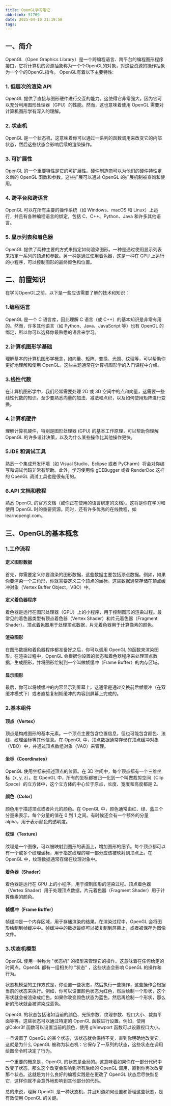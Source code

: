```yaml
---
title: OpenGL学习笔记
abbrlink: 51769
date: 2025-04-10 21:19:58
tags:
---
```

<!--  # OpenGL学习笔记 -->

## 一、简介

OpenGL（Open Graphics Library）是一个跨编程语言、跨平台的编程图形程序接口，它将计算机的资源抽象称为一个个OpenGL的对象，对这些资源的操作抽象为一个个的OpenGL指令。
    OpenGL有着以下主要特性:

### 1. 低层次的渲染 API

OpenGL 提供了直接与图形硬件进行交互的能力。这使得它非常强大，因为它可以充分利用图形处理器（GPU）的性能。然而，这也意味着使用 OpenGL 需要对计算机图形学有深入的理解。

### 2. 状态机

OpenGL 是一个状态机，这意味着你可以通过一系列的函数调用来改变它的内部状态，然后这些状态会影响后续的渲染操作。

### 3. 可扩展性

OpenGL 的一个重要特性是它的可扩展性。硬件制造商可以为他们的硬件特性定义新的 OpenGL 函数和参数。这些扩展可以通过 OpenGL 的扩展机制被查询和使用。

### 4. 跨平台和跨语言

OpenGL 可以在所有主要的操作系统（如 Windows、macOS 和 Linux）上运行，并且有各种编程语言的绑定，包括 C、C++、Python、Java 和许多其他语言。

### 5. 显示列表和着色器

OpenGL 提供了两种主要的方式来指定如何渲染图形。一种是通过使用显示列表来指定一系列的顶点和参数。另一种是通过使用着色器，这是一种在 GPU 上运行的小程序，可以控制图形的最终颜色和位置。

## 二、前置知识

在学习OpenGL之前，以下是一些应该需要了解的技术和知识：

### 1.编程语言

OpenGL 是一个 C 语言库，因此理解 C 语言（或 C++）的基本知识是非常有用的。然而，许多其他语言（如 Python、Java、JavaScript 等）也有 OpenGL 的绑定，所以你可以选择你最熟悉的语言来学习。

### 2.计算机图形学基础

理解基本的计算机图形学概念，如向量、矩阵、变换、光照、纹理等，可以帮助你更好地理解和使用 OpenGL。这些主题通常在计算机图形学的入门课程中介绍。

### 3.线性代数

在计算机图形学中，我们经常需要处理 2D 或 3D 空间中的点和向量，这需要一些线性代数的知识。至少要熟悉向量的加法、减法和点积，以及如何使用矩阵进行变换。

### 4.计算机硬件

理解计算机硬件，特别是图形处理器 (GPU) 的基本工作原理，可以帮助你理解 OpenGL 的许多设计决策，以及为什么某些操作比其他操作更快。

### 5.IDE 和调试工具

熟悉一个集成开发环境（如 Visual Studio、Eclipse 或者 PyCharm）将会对你编写和调试代码非常有帮助。此外，学习使用像 gDEBugger 或者 RenderDoc 这样的 OpenGL 调试工具也是很有用的。

### 6.API 文档和教程

熟悉 OpenGL 的官方文档（或你正在使用的语言绑定的文档）。这将是你在学习和使用 OpenGL 时的重要资源。同时，还有许多优秀的在线教程，如 learnopengl.com。

## 三、OpenGL的基本概念

### 1.工作流程

#### 定义图形数据

首先，你需要定义你要渲染的图形数据，这些数据主要包括顶点数据。例如，如果你要渲染一个三角形，你就需要定义三个顶点的坐标。这些数据通常存储在顶点缓冲对象（Vertex Buffer Object，VBO）中。

#### 定义着色器程序

着色器是运行在图形处理器（GPU）上的小程序，用于控制图形的渲染过程。最常见的着色器类型有顶点着色器（Vertex Shader）和片元着色器（Fragment Shader）。顶点着色器用于处理顶点数据，片元着色器用于计算像素的颜色。

#### 渲染图形

在图形数据和着色器程序都准备好之后，你可以调用 OpenGL 的函数来渲染图形。在渲染过程中，OpenGL 会根据你设置的状态和着色器程序来处理顶点数据，生成图形，并将图形绘制到一个叫做帧缓冲（Frame Buffer）的内存区域。

#### 显示图形

最后，你可以将帧缓冲的内容显示到屏幕上。这通常是通过交换前后帧缓冲（在双缓冲模式下）或者直接复制帧缓冲的内容到屏幕上完成的。

### 2.基本组件

#### 顶点（Vertex）

顶点是构成图形的基本元素。一个顶点主要包含位置信息，但也可能包含颜色、法线、纹理坐标等其他信息。在 OpenGL 中，顶点数据通常存储在顶点缓冲对象（VBO）中，并通过顶点数组对象（VAO）来管理。

#### 坐标（Coordinates）

OpenGL 使用坐标来描述顶点的位置。在 3D 空间中，每个顶点都有一个三维坐标（x, y, z）。在 OpenGL 中，所有的坐标都被归一化到一个叫做裁剪空间（Clip Space）的立方体中，这个立方体的中心位于原点，长度、宽度和高度都是 2。

#### 颜色（Color）

颜色用于描述顶点或者片元的颜色。在 OpenGL 中，颜色通常由红、绿、蓝三个分量来表示，每个分量的值在 0 到 1 之间。有时候还会有一个额外的分量 alpha，用于表示颜色的透明度。

#### 纹理（Texture）

纹理是一个图像，可以被映射到图形的表面上，增加图形的细节。每个顶点都可以有一个或多个纹理坐标，用于指定纹理的哪一部分应该被映射到顶点上。在 OpenGL 中，纹理数据通常存储在纹理对象中。

#### 着色器（Shader）

着色器是运行在 GPU 上的小程序，用于控制图形的渲染过程。顶点着色器（Vertex Shader）用于处理顶点数据，片元着色器（Fragment Shader）用于计算像素的颜色。

#### 帧缓冲（Frame Buffer）

帧缓冲是一个内存区域，用于存储渲染的结果。在渲染过程中，OpenGL 会将图形绘制到帧缓冲中。帧缓冲中的数据最终可以被复制到屏幕上，或者被保存为图像文件。

### 3.状态机模型

OpenGL 使用一种称为 "状态机" 的模型来管理它的操作。这意味着在任何给定的时间点，OpenGL 都有一组相关的 "状态" ，这些状态会影响 OpenGL 的操作和行为。

状态机模型的工作方式是，你设置一些状态，然后执行一些操作，这些操作会根据当前的状态来执行。例如，你可以设置颜色状态为红色，然后绘制一个形状，这个形状就会被渲染成红色。如果你改变颜色状态为蓝色，然后再绘制一个形状，那么新的形状就会被渲染成蓝色。

OpenGL 的状态包括诸如当前的颜色、光照参数、纹理参数、视口大小、裁剪平面等等。这些状态可以通过特定的 OpenGL 函数进行设置。例如，使用 glColor3f 函数可以设置当前的颜色，使用 glViewport 函数可以设置视口大小。

一旦设置了 OpenGL 的某个状态，该状态就会保持不变，直到你明确地改变它。这就是为什么 OpenGL 被称为状态机：它保存了一系列的状态，这些状态在调用绘图命令时决定了行为。

一个重要的概念是，OpenGL 的状态是全局的。这意味着如果你在一部分代码中改变了状态，那么这个改变会影响到所有后续的 OpenGL 调用，直到你再次改变那个状态。这就是为什么良好的编程实践是在更改了 OpenGL 状态后尽快恢复它，这样你就不会意外地影响到其他部分的代码。

总的来说，理解 OpenGL 是一种状态机，并且知道如何设置和管理这些状态，是有效使用 OpenGL 的关键。
